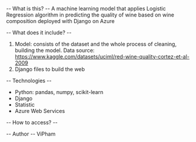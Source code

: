 -- What is this? -- 
A machine learning model that applies Logistic Regression algorithm in predicting the quality of wine based on wine composition
deployed with Django on Azure

-- What does it include? --
1. Model: consists of the dataset and the whole process of cleaning, building the model.
Data source: https://www.kaggle.com/datasets/uciml/red-wine-quality-cortez-et-al-2009
2. Django files to build the web

-- Technologies -- 
- Python: pandas, numpy, scikit-learn
- Django
- Statistic
- Azure Web Services

-- How to access? -- 

-- Author -- ViPham 
